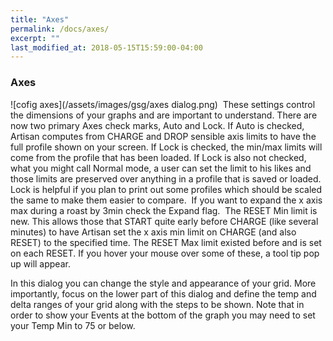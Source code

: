 ```yaml
---
title: "Axes"
permalink: /docs/axes/
excerpt: ""
last_modified_at: 2018-05-15T15:59:00-04:00
---
```


### Axes

![cofig axes](/assets/images/gsg/axes dialog.png)
 These settings control the dimensions of your graphs and are important to understand.  There are now two primary Axes check marks, Auto and Lock. If Auto is checked, Artisan computes from CHARGE and DROP sensible axis limits to have the full profile shown on your screen.  If Lock is checked, the min/max limits will come from the profile that has been loaded.  If Lock is also not checked, what you might call Normal mode, a user can set the limit to his likes and those limits are preserved over anything in a profile that is saved or loaded. Lock is helpful if you plan to print out some profiles which should be scaled the same to make them easier to compare.  If you want to expand the x axis max during a roast by 3min check the Expand flag.  The RESET Min limit is new. This allows those that START quite early before CHARGE (like several minutes) to have Artisan set the x axis min limit on CHARGE (and also RESET) to the specified time. The RESET Max limit existed before and is set on each RESET.  If you hover your mouse over some of these, a tool tip pop up will appear.




In this dialog you can change the style and appearance of your grid.  More importantly, focus on the lower part of this dialog and define the temp and delta ranges of your grid along with the steps to be shown.  Note that in order to show your Events at the bottom of the graph you may need to set your Temp Min to 75 or below.  

